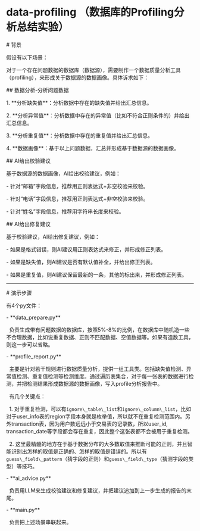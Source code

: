 # data-profiling （数据库的Profiling分析总结实验）



\# 背景



假设有以下场景：  

对于一个存在问题数据的数据库（数据源），需要制作一个数据质量分析工具（profiling），来形成关于数据源的数据画像。具体诉求如下：



\## 数据分析-分析问题数据



1\. \*\*分析缺失值\*\*：分析数据中存在的缺失值并给出汇总信息。

2\. \*\*分析异常值\*\*：分析数据中存在的异常值（比如不符合正则条件的）并给出汇总信息。

3\. \*\*分析重复值\*\*：分析数据中存在的重复值并给出汇总信息。

4\. \*\*数据画像\*\*：基于以上问题数据，汇总并形成基于数据源的数据画像。



\## AI给出校验建议



基于数据源的数据画像，AI给出校验建议，例如：



\- 针对“邮箱”字段信息，推荐用正则表达式+非空校验来校验。

\- 针对“电话”字段信息，推荐用正则表达式+非空校验来校验。

\- 针对“姓名”字段信息，推荐用字符串长度来校验。



\## AI给出修复建议



基于校验建议，AI给出修复建议，例如：



\- 如果是格式错误，则AI建议用正则表达式来修正，并形成修正列表。

\- 如果是缺失值，则AI建议是否有默认值补全，并给出修正列表。

\- 如果是重复值，则AI建议保留最新的一条，其他的标出来，并形成修正列表。



---



\# 演示步骤



有4个py文件：



\- \*\*data\_prepare.py\*\*  

&nbsp; 负责生成带有问题数据的数据库，按照5%-8%的比例，在数据库中随机造一些不合理数据，比如说重复数据、正则不匹配数据、空值数据等。如果有造数工具，则这一步可以省略。



\- \*\*profile\_report.py\*\*  

&nbsp; 主要是针对若干规则进行数据质量分析，提供一组工具类。包括缺失值检测、异常值检测、重复值检测等检测维度。通过遍历表集合，对于每一张表的数据进行检测，并把检测结果形成数据源的数据画像，写入profile分析报告中。  

&nbsp; 有几个关键点：

&nbsp; 1. 对于重复检测，可以有`ignore\_table\_list`和`ignore\_column\_list`，比如对于user\_info表的region字段本身就是枚举值，所以就不在重复检测范围内。另外transaction表，因为用户数远远小于交易表的记录数，所以user\_id, transaction\_date等字段都会存在重复，因此整个这张表都不会被用于重复检测。

&nbsp; 2. 这里最精髓的地方在于基于数据分布的大多数取值来推断可能的正则，并且智能识别出怎样的取值是正确的、怎样的取值是错误的。所以有`guess\_field\_pattern`（猜字段的正则）和`guess\_field\_type`（猜测字段的类型）等技巧。



\- \*\*ai\_advice.py\*\*  

&nbsp; 负责用LLM来生成校验建议和修复建议，并把建议追加到上一步生成的报告的末尾。



\- \*\*main.py\*\*  

&nbsp; 负责把上述场景串联起来。





